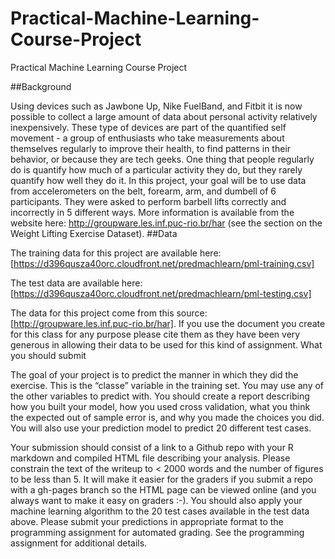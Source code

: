 # Practical-Machine-Learning-Course-Project
Practical Machine Learning Course Project


##Background

Using devices such as Jawbone Up, Nike FuelBand, and Fitbit it is now possible to collect a large amount of data about personal activity relatively inexpensively. These type of devices are part of the quantified self movement - a group of enthusiasts who take measurements about themselves regularly to improve their health, to find patterns in their behavior, or because they are tech geeks. One thing that people regularly do is quantify how much of a particular activity they do, but they rarely quantify how well they do it. In this project, your goal will be to use data from accelerometers on the belt, forearm, arm, and dumbell of 6 participants. They were asked to perform barbell lifts correctly and incorrectly in 5 different ways. More information is available from the website here: http://groupware.les.inf.puc-rio.br/har (see the section on the Weight Lifting Exercise Dataset).
##Data

The training data for this project are available here: [https://d396qusza40orc.cloudfront.net/predmachlearn/pml-training.csv]

The test data are available here: [https://d396qusza40orc.cloudfront.net/predmachlearn/pml-testing.csv]

The data for this project come from this source: [http://groupware.les.inf.puc-rio.br/har]. If you use the document you create for this class for any purpose please cite them as they have been very generous in allowing their data to be used for this kind of assignment.
What you should submit

The goal of your project is to predict the manner in which they did the exercise. This is the “classe” variable in the training set. You may use any of the other variables to predict with. You should create a report describing how you built your model, how you used cross validation, what you think the expected out of sample error is, and why you made the choices you did. You will also use your prediction model to predict 20 different test cases.

Your submission should consist of a link to a Github repo with your R markdown and compiled HTML file describing your analysis. Please constrain the text of the writeup to < 2000 words and the number of figures to be less than 5. It will make it easier for the graders if you submit a repo with a gh-pages branch so the HTML page can be viewed online (and you always want to make it easy on graders :-). You should also apply your machine learning algorithm to the 20 test cases available in the test data above. Please submit your predictions in appropriate format to the programming assignment for automated grading. See the programming assignment for additional details.
